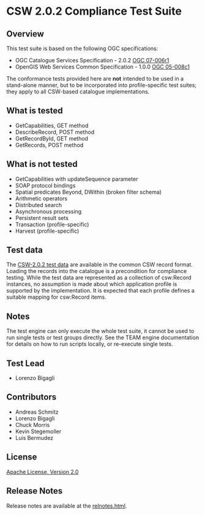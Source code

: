 # CSW 2.0.2 Compliance Test Suite

## Overview

This test suite is based on the following OGC specifications:

- OGC Catalogue Services Specification - 2.0.2 [OGC 07-006r1](http://portal.opengeospatial.org/files/?artifact_id=20555) 
- OpenGIS Web Services Common Specification - 1.0.0 [OGC 05-008c1](https://portal.opengeospatial.org/files/?artifact_id=8798)

The conformance tests provided here are **not** intended to be used in a stand-alone 
manner, but to be incorporated into profile-specific test suites; they apply to all 
CSW-based catalogue implementations.

## What is tested

- GetCapabilities, GET method
- DescribeRecord, POST method
- GetRecordById, GET method
- GetRecords, POST method

## What is not tested

- GetCapabilities with updateSequence parameter
- SOAP protocol bindings
- Spatial predicates Beyond, DWithin (broken filter schema)
- Arithmetic operators
- Distributed search
- Asynchronous processing
- Persistent result sets
- Transaction (profile-specific)
- Harvest (profile-specific)


##  Test data

The [CSW-2.0.2 test data](data/csw-2.0.2-data.zip) are available in 
the common CSW record format. Loading the records into the catalogue is a precondition for compliance testing. While the test data are represented as a collection of csw:Record instances, no assumption is made about which application profile is supported by the implementation. It is expected that each profile defines a suitable mapping for csw:Record items.

##  Notes

The test engine can only execute the whole test suite, it cannot be used to 
run single tests or test groups directly. See the TEAM engine documentation 
for details on how to run scripts locally, or re-execute single tests.

## Test Lead

   - Lorenzo Bigagli
   
##  Contributors

   - Andreas Schmitz 
   - Lorenzo Bigagli
   - Chuck Morris
   - Kevin Stegemoller
   - Luis Bermudez

##  License

[Apache License, Version 2.0](http://opensource.org/licenses/Apache-2.0 "Apache License")


## Release Notes

Release notes are available at the [relnotes.html](relnotes.html).